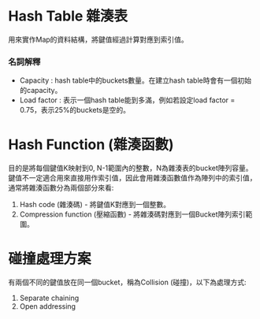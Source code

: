 # Hash Table 雜湊表
用來實作Map的資料結構，將鍵值經過計算對應到索引值。  
### 名詞解釋 
* Capacity : hash table中的buckets數量。在建立hash table時會有一個初始的capacity。
* Load factor : 表示一個hash table能到多滿，例如若設定load factor = 0.75，表示25%的buckets是空的。

# Hash Function (雜湊函數)
目的是將每個鍵值K映射到0, N-1範圍內的整數，N為雜湊表的bucket陣列容量。鍵值不一定適合用來直接用作索引值，因此會用雜湊函數值作為陣列中的索引值，通常將雜湊函數分為兩個部分來看:
1. Hash code (雜湊碼) - 將鍵值K對應到一個整數。
2. Compression function (壓縮函數) - 將雜湊碼對應到一個Bucket陣列索引範圍。

# 碰撞處理方案
有兩個不同的鍵值放在同一個bucket，稱為Collision (碰撞)，以下為處理方式:
1. Separate chaining
2. Open addressing
